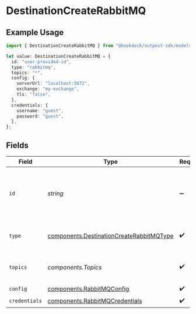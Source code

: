 # DestinationCreateRabbitMQ

## Example Usage

```typescript
import { DestinationCreateRabbitMQ } from "@hookdeck/outpost-sdk/models/components";

let value: DestinationCreateRabbitMQ = {
  id: "user-provided-id",
  type: "rabbitmq",
  topics: "*",
  config: {
    serverUrl: "localhost:5672",
    exchange: "my-exchange",
    tls: "false",
  },
  credentials: {
    username: "guest",
    password: "guest",
  },
};
```

## Fields

| Field                                                                                                | Type                                                                                                 | Required                                                                                             | Description                                                                                          | Example                                                                                              |
| ---------------------------------------------------------------------------------------------------- | ---------------------------------------------------------------------------------------------------- | ---------------------------------------------------------------------------------------------------- | ---------------------------------------------------------------------------------------------------- | ---------------------------------------------------------------------------------------------------- |
| `id`                                                                                                 | *string*                                                                                             | :heavy_minus_sign:                                                                                   | Optional user-provided ID. A UUID will be generated if empty.                                        | user-provided-id                                                                                     |
| `type`                                                                                               | [components.DestinationCreateRabbitMQType](../../models/components/destinationcreaterabbitmqtype.md) | :heavy_check_mark:                                                                                   | Type of the destination. Must be 'rabbitmq'.                                                         |                                                                                                      |
| `topics`                                                                                             | *components.Topics*                                                                                  | :heavy_check_mark:                                                                                   | "*" or an array of enabled topics.                                                                   | *                                                                                                    |
| `config`                                                                                             | [components.RabbitMQConfig](../../models/components/rabbitmqconfig.md)                               | :heavy_check_mark:                                                                                   | N/A                                                                                                  |                                                                                                      |
| `credentials`                                                                                        | [components.RabbitMQCredentials](../../models/components/rabbitmqcredentials.md)                     | :heavy_check_mark:                                                                                   | N/A                                                                                                  |                                                                                                      |